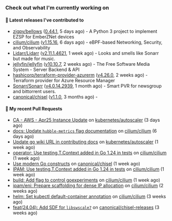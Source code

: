 ### Check out what I'm currently working on

#### 🔭 Latest releases I've contributed to

- [zigpy/bellows](https://github.com/zigpy/bellows) ([0.44.1](https://github.com/zigpy/bellows/releases/tag/0.44.1), 5 days ago) - A Python 3 project to implement EZSP for EmberZNet devices
- [cilium/cilium](https://github.com/cilium/cilium) ([v1.15.16](https://github.com/cilium/cilium/releases/tag/v1.15.16), 6 days ago) - eBPF-based Networking, Security, and Observability
- [Lidarr/Lidarr](https://github.com/Lidarr/Lidarr) ([v2.11.1.4621](https://github.com/Lidarr/Lidarr/releases/tag/v2.11.1.4621), 1 week ago) - Looks and smells like Sonarr but made for music.
- [jellyfin/jellyfin](https://github.com/jellyfin/jellyfin) ([v10.10.7](https://github.com/jellyfin/jellyfin/releases/tag/v10.10.7), 2 weeks ago) - The Free Software Media System - Server Backend &amp; API
- [hashicorp/terraform-provider-azurerm](https://github.com/hashicorp/terraform-provider-azurerm) ([v4.26.0](https://github.com/hashicorp/terraform-provider-azurerm/releases/tag/v4.26.0), 2 weeks ago) - Terraform provider for Azure Resource Manager
- [Sonarr/Sonarr](https://github.com/Sonarr/Sonarr) ([v4.0.14.2939](https://github.com/Sonarr/Sonarr/releases/tag/v4.0.14.2939), 1 month ago) - Smart PVR for newsgroup and bittorrent users.
- [canonical/chisel](https://github.com/canonical/chisel) ([v1.1.0](https://github.com/canonical/chisel/releases/tag/v1.1.0), 3 months ago) - 

#### 🔨 My recent Pull Requests

- [CA - AWS - Apr25 Instance Update](https://github.com/kubernetes/autoscaler/pull/8050) on [kubernetes/autoscaler](https://github.com/kubernetes/autoscaler) (3 days ago)
- [docs: Update `hubble-metrics` flag documentation](https://github.com/cilium/cilium/pull/38960) on [cilium/cilium](https://github.com/cilium/cilium) (6 days ago)
- [Update go wiki URL in contributing docs](https://github.com/kubernetes/autoscaler/pull/8027) on [kubernetes/autoscaler](https://github.com/kubernetes/autoscaler) (1 week ago)
- [operator: Use testing.T.Context added in Go 1.24 in tests](https://github.com/cilium/cilium/pull/38925) on [cilium/cilium](https://github.com/cilium/cilium) (1 week ago)
- [Use modern Go constructs](https://github.com/canonical/chisel/pull/215) on [canonical/chisel](https://github.com/canonical/chisel) (1 week ago)
- [IPAM: Use testing.T.Context added in Go 1.24 in tests](https://github.com/cilium/cilium/pull/38810) on [cilium/cilium](https://github.com/cilium/cilium) (1 week ago)
- [build: Add flag to control goexperiments](https://github.com/cilium/cilium/pull/38807) on [cilium/cilium](https://github.com/cilium/cilium) (1 week ago)
- [ipam/eni: Prepare scaffolding for dense IP allocation](https://github.com/cilium/cilium/pull/38650) on [cilium/cilium](https://github.com/cilium/cilium) (2 weeks ago)
- [helm: Set kubectl default-container annotation](https://github.com/cilium/cilium/pull/38589) on [cilium/cilium](https://github.com/cilium/cilium) (3 weeks ago)
- [feat(24.04): Add SDF for `libswscale7`](https://github.com/canonical/chisel-releases/pull/520) on [canonical/chisel-releases](https://github.com/canonical/chisel-releases) (3 weeks ago)
